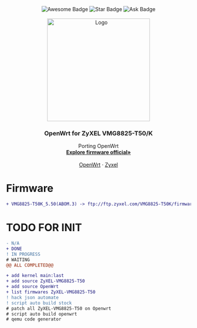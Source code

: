 <!-- PROJECT BUNNER-->
<div align="center">
  <img src="https://cdn.rawgit.com/sindresorhus/awesome/d7305f38d29fed78fa85652e3a63e154dd8e8829/media/badge.svg" alt="Awesome Badge"/>
  <img src="https://img.shields.io/static/v1?label=%F0%9F%8C%9F&message=If%20Useful&style=style=flat&color=BC4E99" alt="Star Badge"/>
  <img src="https://img.shields.io/badge/Ask%20me-anything-1abc9c.svg" alt="Ask Badge"/>
  <br>
</div>  

<!-- PROJECT LOGO -->
<br />
<div align="center">
  
  <a href="https://github.com/othneildrew/Best-README-Template">
    <img src="https://service-provider.zyxel.com/sites/default/files/styles/large/public/2020-09/img_vmg8825-t50k_p.png?itok=ZHXKESVr" alt="Logo" width="280" height="280">
  </a>

  <h3 align="center">OpenWrt for ZyXEL VMG8825-T50/K</h3>

  <p align="center">
    Porting OpenWrt
    <br />
    <a href="https://www.zyxel.com/support/download_landing/product/vmg8825_t50k_14.shtml?c=gb&l=en&pid=20180720160007&tab=Firmware&pname=VMG8825-T50K"><strong>Explore firmware official»</strong></a>
    <br />
    <br />
    <a href="https://openwrt.org/inbox/toh/zyxel/zyxel_vmg8825-t50">OpenWrt</a>
    ·
    <a href="https://www.zyxel.com/products_services/Dual-Band-Wireless-AC-N-VDSL2-Combo-WAN-Gigabit-IAD-VMG8825-T50K/">Zyxel</a>
  </p>
</div>
 
# Firmware
```diff
+ VMG8825-T50K_5.50(ABOM.3) -> ftp://ftp.zyxel.com/VMG8825-T50K/firmware/VMG8825-T50K_5.50(ABOM.3)C0.zip
```

# TODO FOR INIT
```diff
- N/A
+ DONE
! IN PROGRESS
# WAITING
@@ ALL COMPLETED@@
```

```diff
+ add kernel main:last
+ add source ZyXEL-VMG8825-T50
+ add source OpenWrt
+ list firmwares ZyXEL-VMG8825-T50
! hack json automate
! script auto build stock
# patch all ZyXEL-VMG8825-T50 on Openwrt
# script auto build openwrt
# qemu code generator
```

